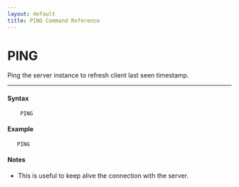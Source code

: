 ```yaml
---
layout: default
title: PING Command Reference 
---
```


# PING

Ping the server instance to refresh client last seen timestamp.  

* * *

#### Syntax

        PING  

#### Example

       PING
  

#### Notes

* This is useful to keep alive the connection with the server.
